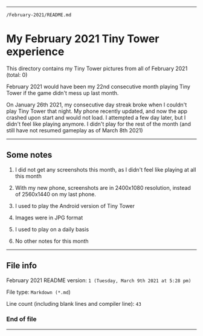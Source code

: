 
***

`/February-2021/README.md`

# My February 2021 Tiny Tower experience

This directory contains my Tiny Tower pictures from all of February 2021 (total: 0)

February 2021 would have been my 22nd consecutive month playing Tiny Tower if the game didn't mess up last month.

On January 26th 2021, my consecutive day streak broke when I couldn't play Tiny Tower that night. My phone recently updated, and now the app crashed upon start and would not load. I attempted a few day later, but I didn't feel like playing anymore. I didn't play for the rest of the month (and still have not resumed gameplay as of March 8th 2021)

***

## Some notes

1. I did not get any screenshots this month, as I didn't feel like playing at all this month

2. With my new phone, screenshots are in 2400x1080 resolution, instead of 2560x1440 on my last phone.

3. I used to play the Android version of Tiny Tower

4. Images were in JPG format

5. I used to play on a daily basis

6. No other notes for this month

***

## File info

February 2021 README version: `1 (Tuesday, March 9th 2021 at 5:28 pm)`

File type: `Markdown (*.md`)

Line count (including blank lines and compiler line): `43`

### End of file

***
